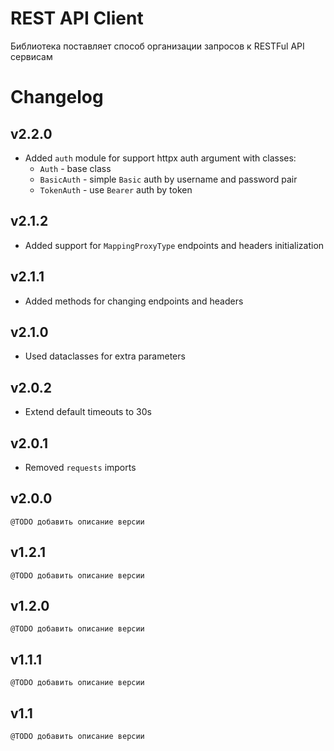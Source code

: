 # REST API Client


Библиотека поставляет способ организации запросов к RESTFul API сервисам


# Changelog

## v2.2.0

* Added `auth` module for support httpx auth argument with classes:
    - `Auth` - base class
    - `BasicAuth` - simple `Basic` auth by username and password pair
    - `TokenAuth` - use `Bearer` auth by token

## v2.1.2

* Added support for `MappingProxyType` endpoints and headers initialization

## v2.1.1

* Added methods for changing endpoints and headers

## v2.1.0

* Used dataclasses for extra parameters

## v2.0.2

* Extend default timeouts to 30s

## v2.0.1

* Removed `requests` imports

## v2.0.0

`@TODO добавить описание версии`

## v1.2.1

`@TODO добавить описание версии`

## v1.2.0

`@TODO добавить описание версии`

## v1.1.1

`@TODO добавить описание версии`

## v1.1

`@TODO добавить описание версии`